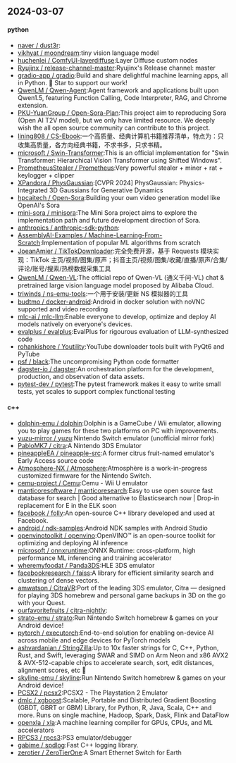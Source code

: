 ## 2024-03-07

#### python
* [naver / dust3r](https://github.com/naver/dust3r):
* [vikhyat / moondream](https://github.com/vikhyat/moondream):tiny vision language model
* [huchenlei / ComfyUI-layerdiffuse](https://github.com/huchenlei/ComfyUI-layerdiffuse):Layer Diffuse custom nodes
* [Ryujinx / release-channel-master](https://github.com/Ryujinx/release-channel-master):Ryujinx's Release channel: master
* [gradio-app / gradio](https://github.com/gradio-app/gradio):Build and share delightful machine learning apps, all in Python. 🌟 Star to support our work!
* [QwenLM / Qwen-Agent](https://github.com/QwenLM/Qwen-Agent):Agent framework and applications built upon Qwen1.5, featuring Function Calling, Code Interpreter, RAG, and Chrome extension.
* [PKU-YuanGroup / Open-Sora-Plan](https://github.com/PKU-YuanGroup/Open-Sora-Plan):This project aim to reproducing Sora (Open AI T2V model), but we only have limited resource. We deeply wish the all open source community can contribute to this project.
* [lining808 / CS-Ebook](https://github.com/lining808/CS-Ebook):一个高质量、经典计算机书籍推荐清单，特点为：只收集高质量，各方向经典书籍，不求书多，只求书精。
* [microsoft / Swin-Transformer](https://github.com/microsoft/Swin-Transformer):This is an official implementation for "Swin Transformer: Hierarchical Vision Transformer using Shifted Windows".
* [PrometheusStealer / Prometheus](https://github.com/PrometheusStealer/Prometheus):Very powerful stealer + miner + rat + keylogger + clipper
* [XPandora / PhysGaussian](https://github.com/XPandora/PhysGaussian):[CVPR 2024] PhysGaussian: Physics-Integrated 3D Gaussians for Generative Dynamics
* [hpcaitech / Open-Sora](https://github.com/hpcaitech/Open-Sora):Building your own video generation model like OpenAI's Sora
* [mini-sora / minisora](https://github.com/mini-sora/minisora):The Mini Sora project aims to explore the implementation path and future development direction of Sora.
* [anthropics / anthropic-sdk-python](https://github.com/anthropics/anthropic-sdk-python):
* [AssemblyAI-Examples / Machine-Learning-From-Scratch](https://github.com/AssemblyAI-Examples/Machine-Learning-From-Scratch):Implementation of popular ML algorithms from scratch
* [JoeanAmier / TikTokDownloader](https://github.com/JoeanAmier/TikTokDownloader):完全免费开源，基于 Requests 模块实现：TikTok 主页/视频/图集/原声；抖音主页/视频/图集/收藏/直播/原声/合集/评论/账号/搜索/热榜数据采集工具
* [QwenLM / Qwen-VL](https://github.com/QwenLM/Qwen-VL):The official repo of Qwen-VL (通义千问-VL) chat & pretrained large vision language model proposed by Alibaba Cloud.
* [triwinds / ns-emu-tools](https://github.com/triwinds/ns-emu-tools):一个用于安装/更新 NS 模拟器的工具
* [budtmo / docker-android](https://github.com/budtmo/docker-android):Android in docker solution with noVNC supported and video recording
* [mlc-ai / mlc-llm](https://github.com/mlc-ai/mlc-llm):Enable everyone to develop, optimize and deploy AI models natively on everyone's devices.
* [evalplus / evalplus](https://github.com/evalplus/evalplus):EvalPlus for rigourous evaluation of LLM-synthesized code
* [rohankishore / Youtility](https://github.com/rohankishore/Youtility):YouTube downloader tools built with PyQt6 and PyTube
* [psf / black](https://github.com/psf/black):The uncompromising Python code formatter
* [dagster-io / dagster](https://github.com/dagster-io/dagster):An orchestration platform for the development, production, and observation of data assets.
* [pytest-dev / pytest](https://github.com/pytest-dev/pytest):The pytest framework makes it easy to write small tests, yet scales to support complex functional testing

#### c++
* [dolphin-emu / dolphin](https://github.com/dolphin-emu/dolphin):Dolphin is a GameCube / Wii emulator, allowing you to play games for these two platforms on PC with improvements.
* [yuzu-mirror / yuzu](https://github.com/yuzu-mirror/yuzu):Nintendo Switch emulator (unofficial mirror fork)
* [PabloMK7 / citra](https://github.com/PabloMK7/citra):A Nintendo 3DS Emulator
* [pineappleEA / pineapple-src](https://github.com/pineappleEA/pineapple-src):A former citrus fruit-named emulator's Early Access source code
* [Atmosphere-NX / Atmosphere](https://github.com/Atmosphere-NX/Atmosphere):Atmosphère is a work-in-progress customized firmware for the Nintendo Switch.
* [cemu-project / Cemu](https://github.com/cemu-project/Cemu):Cemu - Wii U emulator
* [manticoresoftware / manticoresearch](https://github.com/manticoresoftware/manticoresearch):Easy to use open source fast database for search | Good alternative to Elasticsearch now | Drop-in replacement for E in the ELK soon
* [facebook / folly](https://github.com/facebook/folly):An open-source C++ library developed and used at Facebook.
* [android / ndk-samples](https://github.com/android/ndk-samples):Android NDK samples with Android Studio
* [openvinotoolkit / openvino](https://github.com/openvinotoolkit/openvino):OpenVINO™ is an open-source toolkit for optimizing and deploying AI inference
* [microsoft / onnxruntime](https://github.com/microsoft/onnxruntime):ONNX Runtime: cross-platform, high performance ML inferencing and training accelerator
* [wheremyfoodat / Panda3DS](https://github.com/wheremyfoodat/Panda3DS):HLE 3DS emulator
* [facebookresearch / faiss](https://github.com/facebookresearch/faiss):A library for efficient similarity search and clustering of dense vectors.
* [amwatson / CitraVR](https://github.com/amwatson/CitraVR):Port of the leading 3DS emulator, Citra — designed for playing 3DS homebrew and personal game backups in 3D on the go with your Quest.
* [ourfavoritefruits / citra-nightly](https://github.com/ourfavoritefruits/citra-nightly):
* [strato-emu / strato](https://github.com/strato-emu/strato):Run Nintendo Switch homebrew & games on your Android device!
* [pytorch / executorch](https://github.com/pytorch/executorch):End-to-end solution for enabling on-device AI across mobile and edge devices for PyTorch models
* [ashvardanian / StringZilla](https://github.com/ashvardanian/StringZilla):Up to 10x faster strings for C, C++, Python, Rust, and Swift, leveraging SWAR and SIMD on Arm Neon and x86 AVX2 & AVX-512-capable chips to accelerate search, sort, edit distances, alignment scores, etc 🦖
* [skyline-emu / skyline](https://github.com/skyline-emu/skyline):Run Nintendo Switch homebrew & games on your Android device!
* [PCSX2 / pcsx2](https://github.com/PCSX2/pcsx2):PCSX2 - The Playstation 2 Emulator
* [dmlc / xgboost](https://github.com/dmlc/xgboost):Scalable, Portable and Distributed Gradient Boosting (GBDT, GBRT or GBM) Library, for Python, R, Java, Scala, C++ and more. Runs on single machine, Hadoop, Spark, Dask, Flink and DataFlow
* [openxla / xla](https://github.com/openxla/xla):A machine learning compiler for GPUs, CPUs, and ML accelerators
* [RPCS3 / rpcs3](https://github.com/RPCS3/rpcs3):PS3 emulator/debugger
* [gabime / spdlog](https://github.com/gabime/spdlog):Fast C++ logging library.
* [zerotier / ZeroTierOne](https://github.com/zerotier/ZeroTierOne):A Smart Ethernet Switch for Earth
